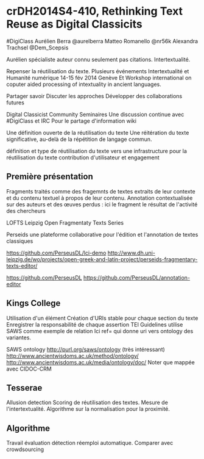 # crDH2014S4-410, Rethinking Text Reuse as Digital Classicits

#DigiClass
Aurélien Berra @aurelberra
Matteo Romanello @nr56k
Alexandra Trachsel @Dem_Scepsis

Aurélien spécialiste auteur connu seulement pas citations.
Intertextualité.

Repenser la réutilisation du texte.
Plusieurs événements
Intertextualité et Humanité numérique 14-15 fév 2014 Genève
Et Workshop international on coputer aided processing of intextuality in ancient languages.

Partager savoir
Discuter les approches
Développer des collaborations futures

Digital Classicist Community
Seminaires
Une discussion continue avec #DigiClass et IRC
Pour le partage d'information wiki

Une définition ouverte de la réutilisation du texte
Une réitération du texte significative, au-delà de la répétition de langage commun.

définition et type de réutilisation du texte
vers une infrastructure pour la réutilisation du texte
contribution d'utilisateur et engagement


## Première présentation

Fragments traités comme des fragemnts de textes extraits de leur contexte et du contenu textuel à propos de leur contenu.
Annotation contextualisée sur des auteurs et des œuves perdus : ici le fragment le résultat de l'activité des chercheurs

LOFTS Leipzig Open Fragmentaty Texts Series

Perseids une plateforme collaborative pour l'édition et l'annotation de textes classiques

https://github.com/PerseusDL/lci-demo
http://www.dh.uni-leipzig.de/wo/projects/open-greek-and-latin-project/perseids-fragmentary-texts-editor/

https://github.com/PerseusDL
https://github.com/PerseusDL/annotation-editor


## Kings College

Utilisation d'un élément <relation>
Création d'URIs stable pour chaque section du texte
Enregistrer la responsabilité de chaque assertion
TEI Guidelines utilise SAWS comme exemple de relation
Ici ref= qui donne uri vers ontology des variantes.

SAWS ontology
http://purl.org/saws/ontology (très intéressant)
http://www.ancientwisdoms.ac.uk/method/ontology/
http://www.ancientwisdoms.ac.uk/media/ontology/doc/
Noter que mappée avec CIDOC-CRM

## Tesserae

Allusion detection
Scoring de réutilisation des textes.
Mesure de l'intertextualité. Algorithme sur la normalisation pour la proximité.

## Algorithme

Travail évaluation détection réemploi automatique.
Comparer avec crowdsourcing
